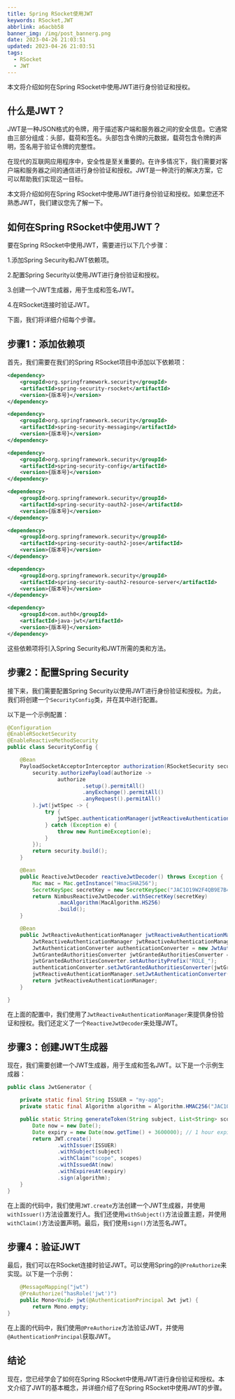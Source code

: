 ```yaml
---
title: Spring RSocket使用JWT
keywords: RSocket,JWT
abbrlink: a6acbb58
banner_img: /img/post_bannerg.png
date: 2023-04-26 21:03:51
updated: 2023-04-26 21:03:51
tags:
  - RSocket
  - JWT
---
```

<!-- more -->

本文将介绍如何在Spring RSocket中使用JWT进行身份验证和授权。

## 什么是JWT？

JWT是一种JSON格式的令牌，用于描述客户端和服务器之间的安全信息。它通常由三部分组成：头部，载荷和签名。头部包含令牌的元数据，载荷包含令牌的声明，签名用于验证令牌的完整性。

在现代的互联网应用程序中，安全性是至关重要的。在许多情况下，我们需要对客户端和服务器之间的通信进行身份验证和授权。JWT是一种流行的解决方案，它可以帮助我们实现这一目标。

本文将介绍如何在Spring RSocket中使用JWT进行身份验证和授权。如果您还不熟悉JWT，我们建议您先了解一下。

## 如何在Spring RSocket中使用JWT？

要在Spring RSocket中使用JWT，需要进行以下几个步骤：

1.添加Spring Security和JWT依赖项。

2.配置Spring Security以使用JWT进行身份验证和授权。

3.创建一个JWT生成器，用于生成和签名JWT。

4.在RSocket连接时验证JWT。

下面，我们将详细介绍每个步骤。

## 步骤1：添加依赖项

首先，我们需要在我们的Spring RSocket项目中添加以下依赖项：

```xml
<dependency>
    <groupId>org.springframework.security</groupId>
    <artifactId>spring-security-rsocket</artifactId>
    <version>{版本号}</version>
</dependency>

<dependency>
    <groupId>org.springframework.security</groupId>
    <artifactId>spring-security-messaging</artifactId>
    <version>{版本号}</version>
</dependency>

<dependency>
    <groupId>org.springframework.security</groupId>
    <artifactId>spring-security-config</artifactId>
    <version>{版本号}</version>
</dependency>

<dependency>
    <groupId>org.springframework.security</groupId>
    <artifactId>spring-security-oauth2-jose</artifactId>
    <version>{版本号}</version>
</dependency>

<dependency>
    <groupId>org.springframework.security</groupId>
    <artifactId>spring-security-oauth2-jose</artifactId>
    <version>{版本号}</version>
</dependency>

<dependency>
    <groupId>org.springframework.security</groupId>
    <artifactId>spring-security-oauth2-resource-server</artifactId>
    <version>{版本号}</version>
</dependency>

<dependency>
    <groupId>com.auth0</groupId>
    <artifactId>java-jwt</artifactId>
    <version>{版本号}</version>
</dependency>

```

这些依赖项将引入Spring Security和JWT所需的类和方法。

## 步骤2：配置Spring Security

接下来，我们需要配置Spring Security以使用JWT进行身份验证和授权。为此，我们将创建一个`SecurityConfig`类，并在其中进行配置。

以下是一个示例配置：

```java
@Configuration
@EnableRSocketSecurity
@EnableReactiveMethodSecurity
public class SecurityConfig {

    @Bean
    PayloadSocketAcceptorInterceptor authorization(RSocketSecurity security) {
        security.authorizePayload(authorize ->
                authorize
                        .setup().permitAll()
                        .anyExchange().permitAll()
                        .anyRequest().permitAll()
        ).jwt(jwtSpec -> {
            try {
                jwtSpec.authenticationManager(jwtReactiveAuthenticationManager(reactiveJwtDecoder()));
            } catch (Exception e) {
                throw new RuntimeException(e);
            }
        });
        return security.build();
    }

    @Bean
    public ReactiveJwtDecoder reactiveJwtDecoder() throws Exception {
        Mac mac = Mac.getInstance("HmacSHA256");
        SecretKeySpec secretKey = new SecretKeySpec("JAC1O19W2F4QB9E7B4B1MT6QKYOQB36V".getBytes(), mac.getAlgorithm());
        return NimbusReactiveJwtDecoder.withSecretKey(secretKey)
                .macAlgorithm(MacAlgorithm.HS256)
                .build();
    }

    @Bean
    public JwtReactiveAuthenticationManager jwtReactiveAuthenticationManager(ReactiveJwtDecoder reactiveJwtDecoder) {
        JwtReactiveAuthenticationManager jwtReactiveAuthenticationManager = new JwtReactiveAuthenticationManager(reactiveJwtDecoder);
        JwtAuthenticationConverter authenticationConverter = new JwtAuthenticationConverter();
        JwtGrantedAuthoritiesConverter jwtGrantedAuthoritiesConverter = new JwtGrantedAuthoritiesConverter();
        jwtGrantedAuthoritiesConverter.setAuthorityPrefix("ROLE_");
        authenticationConverter.setJwtGrantedAuthoritiesConverter(jwtGrantedAuthoritiesConverter);
        jwtReactiveAuthenticationManager.setJwtAuthenticationConverter(new ReactiveJwtAuthenticationConverterAdapter(authenticationConverter));
        return jwtReactiveAuthenticationManager;
    }

}

```

在上面的配置中，我们使用了`JwtReactiveAuthenticationManager`来提供身份验证和授权。我们还定义了一个`ReactiveJwtDecoder`来处理JWT。

## 步骤3：创建JWT生成器

现在，我们需要创建一个JWT生成器，用于生成和签名JWT。以下是一个示例生成器：

```java
public class JwtGenerator {

    private static final String ISSUER = "my-app";
    private static final Algorithm algorithm = Algorithm.HMAC256("JAC1O19W2F4QB9E7B4B1MT6QKYOQB36V");

    public static String generateToken(String subject, List<String> scopes) {
        Date now = new Date();
        Date expiry = new Date(now.getTime() + 3600000); // 1 hour expiry
        return JWT.create()
                .withIssuer(ISSUER)
                .withSubject(subject)
                .withClaim("scope", scopes)
                .withIssuedAt(now)
                .withExpiresAt(expiry)
                .sign(algorithm);
    }
}

```

在上面的代码中，我们使用`JWT.create`方法创建一个JWT生成器，并使用`withIssuer()`方法设置发行人。我们还使用`withSubject()`方法设置主题，并使用`withClaim()`方法设置声明。最后，我们使用`sign()`方法签名JWT。

## 步骤4：验证JWT

最后，我们可以在RSocket连接时验证JWT。可以使用Spring的`@PreAuthorize`来实现。以下是一个示例：

```java
    @MessageMapping("jwt")
    @PreAuthorize("hasRole('jwt')")
    public Mono<Void> jwt(@AuthenticationPrincipal Jwt jwt) {
        return Mono.empty;
}
```

在上面的代码中，我们使用`@PreAuthorize`方法验证JWT，并使用`@AuthenticationPrincipal`获取JWT。

## 结论

现在，您已经学会了如何在Spring RSocket中使用JWT进行身份验证和授权。本文介绍了JWT的基本概念，并详细介绍了在Spring RSocket中使用JWT的步骤。
